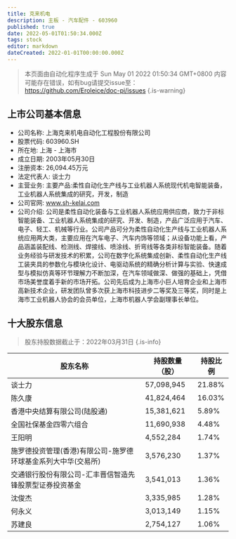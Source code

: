 ```yaml
---
title: 克来机电
description: 主板 - 汽车配件 - 603960
published: true
date: 2022-05-01T01:50:34.000Z
tags: stock
editor: markdown
dateCreated: 2022-01-01T00:00:00.000Z
---
```


> 本页面由自动化程序生成于 Sun May 01 2022 01:50:34 GMT+0800
> 内容可能存在错误，如有bug请提交issue至：https://github.com/Eroleice/doc-pi/issues
{.is-warning}

## 上市公司基本信息
- 公司名称: 上海克来机电自动化工程股份有限公司
- 股票代码: 603960.SH
- 所在地: 上海 - 上海市
- 成立日期: 2003年05月30日
- 注册资本: 26,094.45万元
- 法定代表人: 谈士力
- 主营业务: 主要产品:柔性自动化生产线与工业机器人系统现代机电智能装备，工业机器人系统集成的研究，开发，制造
- 公司官网: www.sh-kelai.com
- 公司介绍: 公司是柔性自动化装备与工业机器人系统应用供应商，致力于非标智能装备、工业机器人系统集成的研究、开发、制造，产品广泛应用于汽车、电子、轻工、机械等行业。公司产品可分为柔性自动化生产线与工业机器人系统应用两大类，主要应用在汽车电子、汽车内饰等领域；从设备功能上看，产品涵盖装配线、检测线、焊接线、喷涂线、折弯线等各类非标智能装备。随着业务经验与研发技术的积累，公司在数字化系统集成创新、柔性自动化生产线工装夹具的参数化与模块化设计、电驱动系统的精确分析计算与实验、快速成型与模拟仿真等环节理解力不断加深，在汽车领域做深、做强的基础上，凭借市场美誉度着手新的市场开拓。公司先后成为上海市小巨人培育企业和上海市高新技术企业，研发团队曾多次获上海市科技进步二等奖及三等奖，同时是上海市工业机器人协会的会员单位，上海市机器人学会副理事长单位。


## 十大股东信息
> 股东持股数据截止于：2022年03月31日
{.is-info}

| 股东名称 | 持股数量（股） | 持股比例 |
| --- | --- | --- |
| 谈士力 | 57,098,945 | 21.88% |
| 陈久康 | 41,824,464 | 16.03% |
| 香港中央结算有限公司(陆股通) | 15,381,621 | 5.89% |
| 全国社保基金四零六组合 | 11,690,938 | 4.48% |
| 王阳明 | 4,552,284 | 1.74% |
| 施罗德投资管理(香港)有限公司-施罗德环球基金系列大中华(交易所) | 3,576,230 | 1.37% |
| 交通银行股份有限公司-汇丰晋信智造先锋股票型证券投资基金 | 3,541,013 | 1.36% |
| 沈俊杰 | 3,335,985 | 1.28% |
| 何永义 | 3,013,149 | 1.15% |
| 苏建良 | 2,754,127 | 1.06% |




